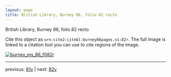 ```yaml
---
layout: page
title: British Library, Burney 86, folio 82 recto
---
```


British Library, Burney 86, folio 82 recto

Cite this object as `urn:cite2:citebl:burney86pages.v1:82r`.  The full image is linked to a citation tool you can use to cite regions of the image.

[![burney_ms_86_f082r](http://www.homermultitext.org/iipsrv?IIIF=/project/homer/pyramidal/deepzoom/citebl/burney86imgs/v1/burney_ms_86_f082r.tif/full/800,/0/default.jpg)](http://www.homermultitext.org/ict2/?urn=urn:cite2:citebl:burney86imgs.v1:burney_ms_86_f082r) 

---

previous:  [81v](../81v/) | next: [82v](../82v/)